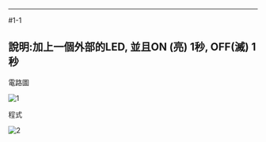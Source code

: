 ____
#1-1 

說明:加上一個外部的LED, 並且ON (亮) 1秒, OFF(滅) 1秒
----
電路圖

![1](https://user-images.githubusercontent.com/89326999/132112249-9c495fc8-d7b3-4a8f-afe9-e1046ccab0a8.png)

程式

![2](https://user-images.githubusercontent.com/89326999/132112243-888eeb3a-245f-45b8-b176-945d9004e9eb.png)
